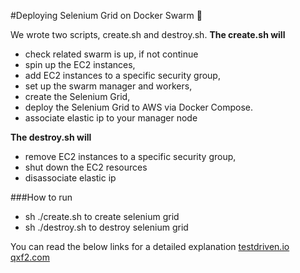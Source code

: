 #Deploying Selenium Grid on Docker Swarm :whale: 

We wrote two scripts, create.sh and destroy.sh.
**The create.sh will**

- check related swarm is up, if not continue
- spin up the EC2 instances,
- add EC2 instances to a specific security group,
- set up the swarm manager and workers,
- create the Selenium Grid,
- deploy the Selenium Grid to AWS via Docker Compose.
- associate elastic ip to your manager node

**The destroy.sh will**

- remove EC2 instances to a specific security group,
- shut down the EC2 resources
- disassociate elastic ip

###How to run
- sh ./create.sh to create selenium grid
- sh ./destroy.sh to destroy selenium grid

You can read the below links for a detailed explanation
[testdriven.io](https://testdriven.io/blog/distributed-testing-with-selenium-grid/)
[qxf2.com](https://qxf2.com/blog/automating-the-setup-for-cloud-based-testing-with-selenium-grid-and-docker-swarm/)